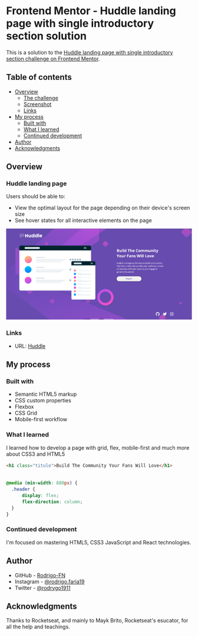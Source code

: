 # Frontend Mentor - Huddle landing page with single introductory section solution

This is a solution to the [Huddle landing page with single introductory section challenge on Frontend Mentor](https://www.frontendmentor.io/challenges/huddle-landing-page-with-a-single-introductory-section-B_2Wvxgi0). 

## Table of contents

- [Overview](#overview)
  - [The challenge](#the-challenge)
  - [Screenshot](#screenshot)
  - [Links](#links)
- [My process](#my-process)
  - [Built with](#built-with)
  - [What I learned](#what-i-learned)
  - [Continued development](#continued-development)
- [Author](#author)
- [Acknowledgments](#acknowledgments)

## Overview

### Huddle landing page

Users should be able to:

- View the optimal layout for the page depending on their device's screen size
- See hover states for all interactive elements on the page

![](./src/images/readme-img.png)

### Links

- URL: [Huddle](https://rodrigo-fn.github.io/huddle-landing-page/)

## My process

### Built with

- Semantic HTML5 markup
- CSS custom properties
- Flexbox
- CSS Grid
- Mobile-first workflow

### What I learned

I learned how to develop a page with grid, flex, mobile-first and much more about CSS3 and HTML5

```html
<h1 class="titulo">Build The Community Your Fans Will Love</h1>
```
```css

@media (min-width: 880px) {
  .header {
      display: flex;
      flex-direction: column;
  }
}

```


### Continued development

I'm focused on mastering HTML5, CSS3 JavaScript and React technologies.


## Author

- GitHub - [Rodrigo-FN](https://github.com/Rodrigo-FN)
- Instagram - [@rodrigo.faria19](https://www.instagram.com/rodrigo.faria19/)
- Twitter - [@rodrygo1911](https://twitter.com/rodrygo1911)


## Acknowledgments

Thanks to Rocketseat, and mainly to Mayk Brito, Rocketseat's esucator, for all the help and teachings.

